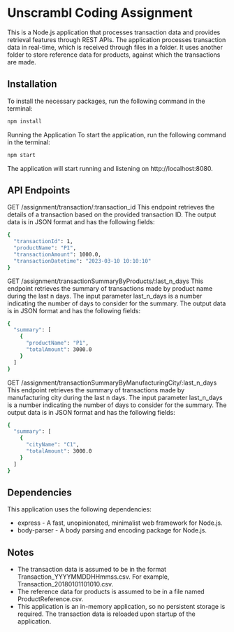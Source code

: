 # Unscrambl Coding Assignment
This is a Node.js application that processes transaction data and provides retrieval features through REST APIs. The application processes transaction data in real-time, which is received through files in a folder. It uses another folder to store reference data for products, against which the transactions are made.

## Installation
To install the necessary packages, run the following command in the terminal:

```bash
npm install
```
Running the Application
To start the application, run the following command in the terminal:

```bash
npm start
```
The application will start running and listening on http://localhost:8080.

## API Endpoints
GET /assignment/transaction/:transaction_id
This endpoint retrieves the details of a transaction based on the provided transaction ID. The output data is in JSON format and has the following fields:

```bash
{
  "transactionId": 1,
  "productName": "P1",
  "transactionAmount": 1000.0,
  "transactionDatetime": "2023-03-10 10:10:10"
}
```
GET /assignment/transactionSummaryByProducts/:last_n_days
This endpoint retrieves the summary of transactions made by product name during the last n days. The input parameter last_n_days is a number indicating the number of days to consider for the summary. The output data is in JSON format and has the following fields:


```bash
{
  "summary": [
    {
      "productName": "P1",
      "totalAmount": 3000.0
    }
  ]
}
```
GET /assignment/transactionSummaryByManufacturingCity/:last_n_days
This endpoint retrieves the summary of transactions made by manufacturing city during the last n days. The input parameter last_n_days is a number indicating the number of days to consider for the summary. The output data is in JSON format and has the following fields:


```bash
{
  "summary": [
    {
      "cityName": "C1",
      "totalAmount": 3000.0
    }
  ]
}
```
## Dependencies
This application uses the following dependencies:

* express - A fast, unopinionated, minimalist web framework for Node.js.
* body-parser - A body parsing and encoding package for Node.js.

## Notes
* The transaction data is assumed to be in the format Transaction_YYYYMMDDHHmmss.csv. For example, Transaction_20180101101010.csv.
* The reference data for products is assumed to be in a file named ProductReference.csv.
* This application is an in-memory application, so no persistent storage is required. The transaction data is reloaded upon startup of the application.
